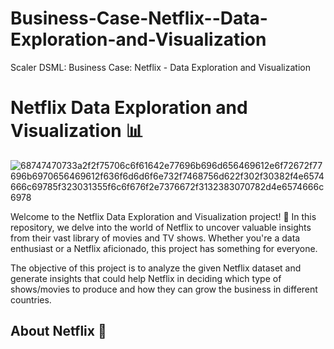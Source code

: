 # Business-Case-Netflix--Data-Exploration-and-Visualization
Scaler DSML: Business Case: Netflix - Data Exploration and Visualization
# Netflix Data Exploration and Visualization 📊
![68747470733a2f2f75706c6f61642e77696b696d656469612e6f72672f77696b6970656469612f636f6d6d6f6e732f7468756d622f302f30382f4e6574666c69785f323031355f6c6f676f2e7376672f3132383070782d4e6574666c6978](https://github.com/santhosh-spark/Business-Case-Netflix--Data-Exploration-and-Visualization/assets/73495628/21f12510-5d3a-46de-9203-355c1b19684c)

Welcome to the Netflix Data Exploration and Visualization project! 🎉 In this repository, we delve into the world of Netflix to uncover valuable insights from their vast library of movies and TV shows. Whether you're a data enthusiast or a Netflix aficionado, this project has something for everyone.

The objective of this project is to analyze the given Netflix dataset and generate insights that could help Netflix in deciding which type of shows/movies to produce and how they can grow the business in different countries.

## About Netflix 🍿
